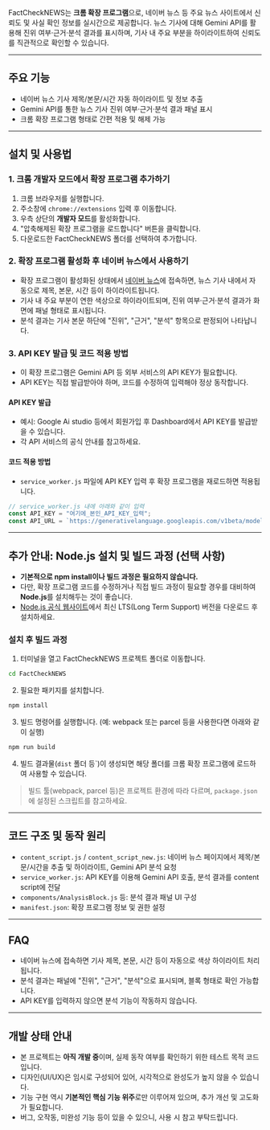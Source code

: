 FactCheckNEWS는 **크롬 확장 프로그램**으로, 네이버 뉴스 등 주요 뉴스 사이트에서 신뢰도 및 사실 확인 정보를 실시간으로 제공합니다.
뉴스 기사에 대해 Gemini API를 활용해 진위 여부·근거·분석 결과를 표시하며, 기사 내 주요 부분을 하이라이트하여 신뢰도를 직관적으로 확인할 수 있습니다.

---

## 주요 기능

* 네이버 뉴스 기사 제목/본문/시간 자동 하이라이트 및 정보 추출
* Gemini API를 통한 뉴스 기사 진위 여부·근거·분석 결과 패널 표시
* 크롬 확장 프로그램 형태로 간편 적용 및 해제 가능

---

## 설치 및 사용법

### 1. 크롬 개발자 모드에서 확장 프로그램 추가하기

1. 크롬 브라우저를 실행합니다.
2. 주소창에 `chrome://extensions` 입력 후 이동합니다.
3. 우측 상단의 **개발자 모드**를 활성화합니다.
4. "압축해제된 확장 프로그램을 로드합니다" 버튼을 클릭합니다.
5. 다운로드한 FactCheckNEWS 폴더를 선택하여 추가합니다.

### 2. 확장 프로그램 활성화 후 네이버 뉴스에서 사용하기

* 확장 프로그램이 활성화된 상태에서 [네이버 뉴스](https://news.naver.com/)에 접속하면,
  뉴스 기사 내에서 자동으로 제목, 본문, 시간 등이 하이라이트됩니다.
* 기사 내 주요 부분이 연한 색상으로 하이라이트되며,
  진위 여부·근거·분석 결과가 화면에 패널 형태로 표시됩니다.
* 분석 결과는 기사 본문 하단에 "진위", "근거", "분석" 항목으로 판정되어 나타납니다.

### 3. API KEY 발급 및 코드 적용 방법

* 이 확장 프로그램은 Gemini API 등 외부 서비스의 API KEY가 필요합니다.
* API KEY는 직접 발급받아야 하며, 코드를 수정하여 입력해야 정상 동작합니다.

#### API KEY 발급

* 예시: Google Ai studio 등에서 회원가입 후 Dashboard에서 API KEY를 발급받을 수 있습니다.
* 각 API 서비스의 공식 안내를 참고하세요.

#### 코드 적용 방법

* `service_worker.js` 파일에 API KEY 입력 후 확장 프로그램을 재로드하면 적용됩니다.

```javascript
// service_worker.js 내에 아래와 같이 입력
const API_KEY = "여기에_본인_API_KEY_입력";
const API_URL = `https://generativelanguage.googleapis.com/v1beta/models/gemini-2.0-flash:generateContent?key=${API_KEY}`;
```

---

## 추가 안내: Node.js 설치 및 빌드 과정 (선택 사항)

* **기본적으로 npm install이나 빌드 과정은 필요하지 않습니다.**
* 다만, 확장 프로그램 코드를 수정하거나 직접 빌드 과정이 필요할 경우를 대비하여 **Node.js**를 설치해두는 것이 좋습니다.
* [Node.js 공식 웹사이트](https://nodejs.org/)에서 최신 LTS(Long Term Support) 버전을 다운로드 후 설치하세요.

### 설치 후 빌드 과정

1. 터미널을 열고 FactCheckNEWS 프로젝트 폴더로 이동합니다.

```bash
cd FactCheckNEWS
```

2. 필요한 패키지를 설치합니다.

```bash
npm install
```

3. 빌드 명령어를 실행합니다. (예: webpack 또는 parcel 등을 사용한다면 아래와 같이 실행)

```bash
npm run build
```

4. 빌드 결과물(`dist` 폴더 등\`)이 생성되면 해당 폴더를 크롬 확장 프로그램에 로드하여 사용할 수 있습니다.

> 빌드 툴(webpack, parcel 등)은 프로젝트 환경에 따라 다르며, `package.json`에 설정된 스크립트를 참고하세요.

---

## 코드 구조 및 동작 원리

* `content_script.js` / `content_script_new.js`: 네이버 뉴스 페이지에서 제목/본문/시간을 추출 및 하이라이트, Gemini API 분석 요청
* `service_worker.js`: API KEY를 이용해 Gemini API 호출, 분석 결과를 content script에 전달
* `components/AnalysisBlock.js` 등: 분석 결과 패널 UI 구성
* `manifest.json`: 확장 프로그램 정보 및 권한 설정

---

## FAQ

* 네이버 뉴스에 접속하면 기사 제목, 본문, 시간 등이 자동으로 색상 하이라이트 처리됩니다.
* 분석 결과는 패널에 "진위", "근거", "분석"으로 표시되며, 블록 형태로 확인 가능합니다.
* API KEY를 입력하지 않으면 분석 기능이 작동하지 않습니다.

---

## 개발 상태 안내

* 본 프로젝트는 **아직 개발 중**이며, 실제 동작 여부를 확인하기 위한 테스트 목적 코드입니다.
* 디자인(UI/UX)은 임시로 구성되어 있어, 시각적으로 완성도가 높지 않을 수 있습니다.
* 기능 구현 역시 **기본적인 핵심 기능 위주**로만 이루어져 있으며, 추가 개선 및 고도화가 필요합니다.
* 버그, 오작동, 미완성 기능 등이 있을 수 있으니, 사용 시 참고 부탁드립니다.
